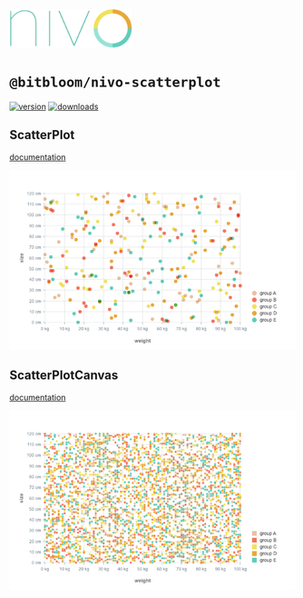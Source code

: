 <a href="https://nivo.rocks"><img alt="nivo" src="https://raw.githubusercontent.com/plouc/nivo/master/nivo.png" width="216" height="68"/></a>

# `@bitbloom/nivo-scatterplot`

[![version](https://img.shields.io/npm/v/@bitbloom/nivo-/scatterplot.svg?style=flat-square)](https://www.npmjs.com/package/@bitbloom/nivo-/scatterplot)
[![downloads](https://img.shields.io/npm/dm/@bitbloom/nivo-scatterplot?style=for-the-badge)](https://www.npmjs.com/package/@bitbloom/nivo-scatterplot)

## ScatterPlot

[documentation](http://nivo.rocks/scatterplot)

![ScatterPlot](https://raw.githubusercontent.com/plouc/nivo/master/website/src/assets/captures/scatterplot.png)

## ScatterPlotCanvas

[documentation](http://nivo.rocks/scatterplot/canvas)

![ScatterPlotCanvas](https://raw.githubusercontent.com/plouc/nivo/master/website/src/assets/captures/scatterplot-canvas.png)
